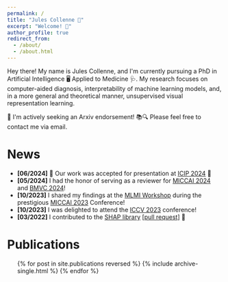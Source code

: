 ```yaml
---
permalink: /
title: "Jules Collenne 🙌"
excerpt: "Welcome! 👋"
author_profile: true
redirect_from: 
  - /about/
  - /about.html
---
```


Hey there! My name is Jules Collenne, and I'm currently pursuing a PhD in Artificial Intelligence 🖥️ Applied to Medicine 🩺. My research focuses on computer-aided diagnosis, interpretability of machine learning models, and, in a more general and theoretical manner, unsupervised visual representation learning.

🤗 I'm actively seeking an Arxiv endorsement! 📚🔍 Please feel free to contact me via email.

News
======
<ul>
  <li><b>[06/2024]</b> 🎉 Our work was accepted for presentation at <a href="https://2024.ieeeicip.org/">ICIP 2024</a> 🎉</li>
  <li><b>[05/2024]</b> I had the honor of serving as a reviewer for <a href="https://conferences.miccai.org/2024/en/">MICCAI 2024</a> and <a href="https://bmvc2024.org/">BMVC 2024</a>!</li>
  <li><b>[10/2023]</b> I shared my findings at the <a href="https://sites.google.com/view/mlmi2023">MLMI Workshop</a> during the prestigious <a href="https://conferences.miccai.org/2023/en/">MICCAI 2023</a> Conference!</li>
   <li><b>[10/2023]</b> I was delighted to attend the <a href="https://iccv2023.thecvf.com/"> ICCV 2023</a> conference!</li>
  <li><b>[03/2022]</b> I contributed to the <a href="https://github.com/slundberg/shap">SHAP library</a> <a href="https://github.com/shap/shap/pull/2310">[pull request]</a> 🌠</li>
</ul>


Publications
======
<ul>
  {% for post in site.publications reversed %}
    {% include archive-single.html %}
  {% endfor %}
</ul>
